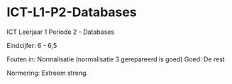 # ICT-L1-P2-Databases
ICT Leerjaar 1 Periode 2 - Databases

Eindcijfer: 6 - 6,5

Fouten in: Normalisatie (normalisatie 3 gerepareerd is goed)
Goed: De rest

Normering: Extreem streng.
